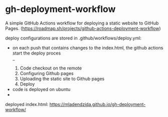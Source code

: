 # gh-deployment-workflow
A simple GitHub Actions workflow for deploying a static website to GitHub Pages. (https://roadmap.sh/projects/github-actions-deployment-workflow)

deploy configurations are stored in .github/workflows/deploy.yml:
<ul>
  <li>on each push that contains changes to the index.html, the github actions start the deploy proces</li>_
  <ol>
    <li>Code checkout on the remote</li>
    <li>Configuring Github pages</li>
    <li>Uploading the static site to Github pages</li>
    <li>Deploy</li>
  </ol>
  <li>code is deployed on ubuntu</li>
  <li></li>
</ul>

deployed index.html: https://mladendzida.github.io/gh-deployment-workflow/
